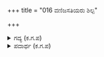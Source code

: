 +++
title = "016 ವಣಿಜಸತಿಯರು ಶಿಲ್ಪ"

+++

<details><summary>ಗದ್ಯ (ಕ.ಗ.ಪ) </summary>

16. ವೈಶ್ಯ, ಶಿಲ್ಪಿ , ಉಪವೃತ್ತಿಗಳನ್ನು ಆಶ್ರಯಿಸಿರುವ  ವಿವಿಧ ಜನಾಂಗಗಳ ಸ್ತ್ರೀಯರು, ಅತಿಶಯವಾದ ಗಣಿಕಾಸ್ತ್ರೀಯರು, ನಾನಾ ದೇಶಗಳ ರಾಜಪತ್ನಿಯರು, ನಡೆದು ಹೋಗುತ್ತಿದ್ದರು. ಅವರ ತಲೆಗೂದಲಿನ ಹೆರಳುಗಳು, ಮುಂದಲೆ ಮಣಿಗಳು, ಕನ್ನಡಿಯಂತಿರುವ ಮುಖಕಮಲಗಳು ಹೊಳೆಯುತ್ತಿದ್ದವು. ಅವರ ಪಾದಗಳ ಘಟ್ಟಣೆಗೆ ಕಾಲುಗೆಜ್ಜೆಗಳು ಝಣ ಝಣ ಶಬ್ದಮಾಡುತ್ತಿದ್ದವು.
</details>

<details><summary>ಪದಾರ್ಥ (ಕ.ಗ.ಪ) </summary>

ವಣಿಜ-ವಾಣಿಜ್ಯ, ವ್ಯಾಪಾರವೃತ್ತಿ, ಶಿಲ್ಪಜನ- ಶಿಲ್ಪದ ಕೆಲಸ ಮಾಡುವವರು, ಉಪವಣಿಜ-ಉಪವೃತ್ತಿ, ಅಘಾಟ-ಅತಿಶಯ, ವಿಶೇಷ, ಅಬಲಾಜನ-ಮಹಿಳೆಯರು, ಗಣಿಕೆಯರು-ವೇಶ್ಯಾಸ್ತ್ರೀಯರು,  ಹಿಣಿಲು-ಹೆರಳು, ತಲೆಗಂಟು, ಕಬರಿ-ತಲೆಗೂದಲು, ಮುಂದಲೆವಣಿ-ಬೈತಲೆಮಣಿ, ಮುಕುರ-ಕನ್ನಡಿ, ಮುಖಾಂಬುಜ-ಮುಖಕಮಲ, ಪದಝಣಝಣಕೃತಿ-ಕಾಲಿನ ಗೆಜ್ಜೆಯ ಧ್ವನಿ, ಜಡಿಯೆ-ಶಬ್ದ ಮಾಡುತ್ತಿರಲು.
</details>

